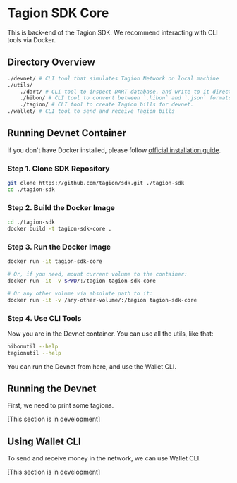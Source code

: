 # Tagion SDK Core

This is back-end of the Tagion SDK. We recommend interacting with CLI tools via Docker.

## Directory Overview

``` bash
./devnet/ # CLI tool that simulates Tagion Network on local machine
./utils/
    ./dart/ # CLI tool to inspect DART database, and write to it directly.
    ./hibon/ # CLI tool to convert between `.hibon` and `.json` formats.
    ./tagion/ # CLI tool to create Tagion bills for devnet.
./wallet/ # CLI tool to send and receive Tagion bills
```

## Running Devnet Container

If you don't have Docker installed, please follow [official installation guide](https://docs.docker.com/get-started/).

### Step 1. Clone SDK Repository

``` bash
git clone https://github.com/tagion/sdk.git ./tagion-sdk
cd ./tagion-sdk
```

### Step 2. Build the Docker Image

``` bash
cd ./tagion-sdk
docker build -t tagion-sdk-core .
```

### Step 3. Run the Docker Image

``` bash
docker run -it tagion-sdk-core

# Or, if you need, mount current volume to the container:
docker run -it -v $PWD/:/tagion tagion-sdk-core

# Or any other volume via absolute path to it:
docker run -it -v /any-other-volume/:/tagion tagion-sdk-core
```

### Step 4. Use CLI Tools

Now you are in the Devnet container. You can use all the utils, like that:

```bash
hibonutil --help
tagionutil --help
```

You can run the Devnet from here, and use the Wallet CLI.

## Running the Devnet

First, we need to print some tagions.

[This section is in development]

## Using Wallet CLI

To send and receive money in the network, we can use Wallet CLI.

[This section is in development]
